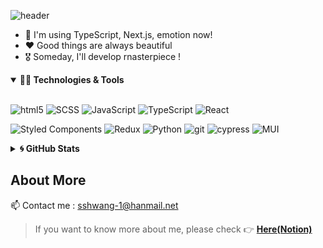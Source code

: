 ![header](https://capsule-render.vercel.app/api?type=waving&color=timeGradient&height=240&section=header&text=Hi,%20My%20Name%20is%20Seop👋&fontSize=50&animation=fadeIn&fontAlignY=36)

- 🌱 I'm using TypeScript, Next.js, emotion now!
- ❤️ Good things are always beautiful
- 🎖️ Someday, I'll develop rnasterpiece !


<details markdown="1" open>
<summary><strong>👩‍💻 Technologies & Tools</strong></summary>

<br/>

<p align="left">
  <img alt="html5" src="https://img.shields.io/badge/-HTML5-E34F26?&style=flat-square&logo=html5&logoColor=white"/>
  <img alt="SCSS" src="https://img.shields.io/badge/Sass-CC6699?&style=flat-square&logo=sass&logoColor=white"/>
  <img alt="JavaScript" src="https://img.shields.io/badge/javascript%20-%23323330.svg?&style=flat-square&logo=javascript&logoColor=%23F7DF1E"/>
  <img alt="TypeScript" src="https://img.shields.io/badge/TypeScript-007ACC?&style=flat-square&logo=typescript&logoColor=white"/>
  <img alt="React" src="http://img.shields.io/badge/react%20-%2361DAFB?&style=flat-square&logo=react&logoColor=white"/>
</p>
<p align="left">
  <img alt="Styled Components" src="https://img.shields.io/badge/-Styled_Components-db7092?style=flat-square&logo=styled-components&logoColor=white" />
  <img alt="Redux" src="https://img.shields.io/badge/-Redux-764ABC?&style=flat-square&logo=redux&logoColor=white"/>
  <img alt="Python" src="https://img.shields.io/badge/python%20-%2314354C.svg?&style=flat-square&logo=python&logoColor=white"/>
  <img alt="git" src="https://img.shields.io/badge/-Git-F05032?style=flat-square&logo=git&logoColor=white" />
    <img alt="cypress" src="https://img.shields.io/badge/cypress-3C3C3C?style=flat-square&logo=cypress&logoColor=white" />
  <img alt="MUI" src="https://img.shields.io/badge/MUI-007ACC?style=flat-square&logo=MUI&logoColor=white" />
</p>

</details>

<details markdown="1">
<summary><strong>🌀 GitHub Stats</strong></summary>

<br/>

<p align = "center">
  <img src = "https://github-readme-stats.vercel.app/api?username=sangseophwang&show_icons=true&theme=radical&count_private=true&line_height=27">
</p>

</details>

<h2> About More </h2> 

📫 Contact me : sshwang-1@hanmail.net <br>

> If you want to know more about me, please check :point_right: [**Here(Notion)**](https://onyx-limburger-373.notion.site/25d18676f50d44e29f3daa3d00ddc79c)

<!--
**sangseophwang/sangseophwang** is a ✨ _special_ ✨ repository because its `README.md` (this file) appears on your GitHub profile.

Here are some ideas to get you started:

- 🔭 I’m currently working on ...
- 🌱 I’m currently learning ...
- 👯 I’m looking to collaborate on ...
- 🤔 I’m looking for help with ...
- 💬 Ask me about ...
- 📫 How to reach me: ...
- 😄 Pronouns: ...
- ⚡ Fun fact: ...
-->
